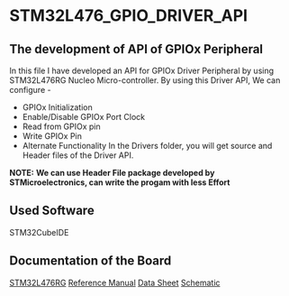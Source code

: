 # STM32L476_GPIO_DRIVER_API
## The development of API of GPIOx Peripheral
In this file I have developed an API for GPIOx Driver Peripheral by using STM32L476RG Nucleo Micro-controller.
By using this Driver API, We can configure -
* GPIOx Initialization
* Enable/Disable GPIOx Port Clock
* Read from GPIOx pin
* Write GPIOx Pin
* Alternate Functionality
In the Drivers folder, you will get source and Header files of the Driver API.

**NOTE:**
**We can use Header File package developed by STMicroelectronics, can write the progam with less Effort**

## Used Software 
STM32CubeIDE

## Documentation of the Board
[STM32L476RG](https://www.st.com/en/microcontrollers-microprocessors/stm32l476rg.html)
[Reference Manual](https://www.st.com/en/microcontrollers-microprocessors/stm32l476rg.html#documentation)
[Data Sheet](https://www.st.com/en/microcontrollers-microprocessors/stm32l476rg.html#documentation)
[Schematic ](https://www.st.com/en/microcontrollers-microprocessors/stm32l476rg.html#cad-resources)
